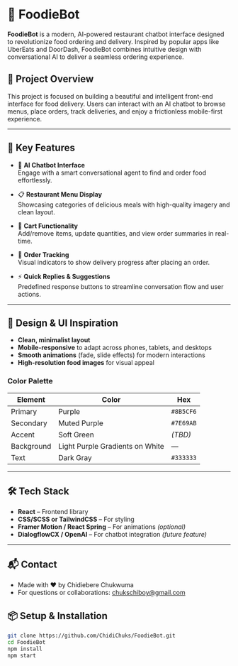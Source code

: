 # 🍔 FoodieBot

**FoodieBot** is a modern, AI-powered restaurant chatbot interface designed to revolutionize food ordering and delivery. Inspired by popular apps like UberEats and DoorDash, FoodieBot combines intuitive design with conversational AI to deliver a seamless ordering experience.

## 🚀 Project Overview

This project is focused on building a beautiful and intelligent front-end interface for food delivery. Users can interact with an AI chatbot to browse menus, place orders, track deliveries, and enjoy a frictionless mobile-first experience.

---

## 🎯 Key Features

- 🤖 **AI Chatbot Interface**  
  Engage with a smart conversational agent to find and order food effortlessly.

- 📋 **Restaurant Menu Display**  
  Showcasing categories of delicious meals with high-quality imagery and clean layout.

- 🛒 **Cart Functionality**  
  Add/remove items, update quantities, and view order summaries in real-time.

- 📍 **Order Tracking**  
  Visual indicators to show delivery progress after placing an order.

- ⚡ **Quick Replies & Suggestions**  
  Predefined response buttons to streamline conversation flow and user actions.

---

## 🎨 Design & UI Inspiration

- **Clean, minimalist layout**  
- **Mobile-responsive** to adapt across phones, tablets, and desktops  
- **Smooth animations** (fade, slide effects) for modern interactions  
- **High-resolution food images** for visual appeal

### Color Palette

| Element       | Color        | Hex       |
|---------------|--------------|-----------|
| Primary       | Purple       | `#8B5CF6` |
| Secondary     | Muted Purple | `#7E69AB` |
| Accent        | Soft Green   | *(TBD)*   |
| Background    | Light Purple Gradients on White | — |
| Text          | Dark Gray    | `#333333` |

---

## 🛠️ Tech Stack

- **React** – Frontend library
- **CSS/SCSS or TailwindCSS** – For styling
- **Framer Motion / React Spring** – For animations *(optional)*
- **DialogflowCX / OpenAI** – For chatbot integration *(future feature)*

---

## 📬 Contact
- Made with ❤️ by Chidiebere Chukwuma
- For questions or collaborations: chukschiboy@gmail.com


## 📦 Setup & Installation

```bash
git clone https://github.com/ChidiChuks/FoodieBot.git
cd FoodieBot
npm install
npm start

